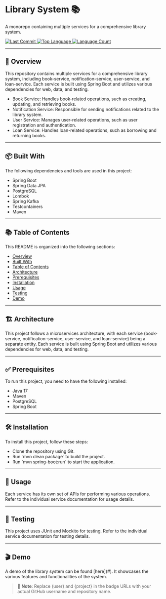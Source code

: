 <h1 align="left">Library System 📚</h1>
<p align="left">A monorepo containing multiple services for a comprehensive library system.</p>

<p align="left">
  <a href="https://github.com/l4yoos/library/commits/main">
    <img src="https://img.shields.io/github/last-commit/l4yoos}/library" alt="Last Commit">
  </a>
  <a href="https://github.com/l4yoos/library">
    <img src="https://img.shields.io/github/languages/top/l4yoos/library" alt="Top Language">
  </a>
  <a href="https://github.com/l4yoos/library">
    <img src="https://img.shields.io/github/languages/count/l4yoos/library" alt="Language Count">
  </a>
</p>

<hr/>

<h2 align="left" id="overview">🚀 Overview</h2>
<p align="left">This repository contains multiple services for a comprehensive library system, including book-service, notification-service, user-service, and loan-service. Each service is built using Spring Boot and utilizes various dependencies for web, data, and testing.</p>
<ul align="left">
  <li>Book Service: Handles book-related operations, such as creating, updating, and retrieving books.</li>
  <li>Notification Service: Responsible for sending notifications related to the library system.</li>
  <li>User Service: Manages user-related operations, such as user registration and authentication.</li>
  <li>Loan Service: Handles loan-related operations, such as borrowing and returning books.</li>
</ul>

<hr/>

<h2 align="left" id="built-with">📦 Built With</h2>
<p align="left">The following dependencies and tools are used in this project:</p>
<ul align="left">
  <li>Spring Boot</li>
  <li>Spring Data JPA</li>
  <li>PostgreSQL</li>
  <li>Lombok</li>
  <li>Spring Kafka</li>
  <li>Testcontainers</li>
  <li>Maven</li>
</ul>

<hr/>

<h2 align="left" id="table-of-contents">📚 Table of Contents</h2>
<p align="left">This README is organized into the following sections:</p>
<ul align="left">
  <li><a href="#overview">Overview</a></li>
  <li><a href="#built-with">Built With</a></li>
  <li><a href="#table-of-contents">Table of Contents</a></li>
  <li><a href="#architecture">Architecture</a></li>
  <li><a href="#prerequisites">Prerequisites</a></li>
  <li><a href="#installation">Installation</a></li>
  <li><a href="#usage">Usage</a></li>
  <li><a href="#testing">Testing</a></li>
  <li><a href="#demo">Demo</a></li>
</ul>

<hr/>

<h2 align="left" id="architecture">🏗️ Architecture</h2>
<p align="left">This project follows a microservices architecture, with each service (book-service, notification-service, user-service, and loan-service) being a separate entity. Each service is built using Spring Boot and utilizes various dependencies for web, data, and testing.</p>

<hr/>

<h2 align="left" id="prerequisites">✅ Prerequisites</h2>
<p align="left">To run this project, you need to have the following installed:</p>
<ul align="left">
  <li>Java 17</li>
  <li>Maven</li>
  <li>PostgreSQL</li>
  <li>Spring Boot</li>
</ul>

<hr/>

<h2 align="left" id="installation">🛠️ Installation</h2>
<p align="left">To install this project, follow these steps:</p>
<ul align="left">
  <li>Clone the repository using Git.</li>
  <li>Run `mvn clean package` to build the project.</li>
  <li>Run `mvn spring-boot:run` to start the application.</li>
</ul>

<hr/>

<h2 align="left" id="usage">🚀 Usage</h2>
<p align="left">Each service has its own set of APIs for performing various operations. Refer to the individual service documentation for usage details.</p>

<hr/>

<h2 align="left" id="testing">🧪 Testing</h2>
<p align="left">This project uses JUnit and Mockito for testing. Refer to the individual service documentation for testing details.</p>

<hr/>

<h2 align="left" id="demo">🎬 Demo</h2>
<p align="left">A demo of the library system can be found [here](#). It showcases the various features and functionalities of the system.</p>

> 📝 **Note**: Replace {user} and {project} in the badge URLs with your actual GitHub username and repository name.